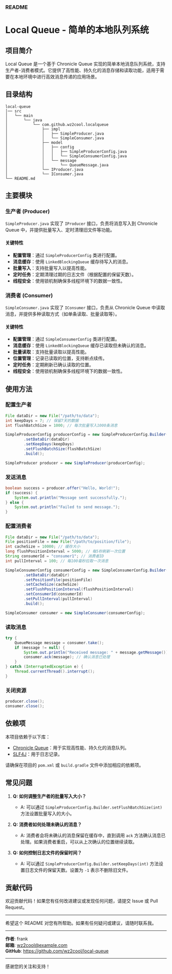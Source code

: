 ### README

# Local Queue - 简单的本地队列系统

## 项目简介

Local Queue 是一个基于 Chronicle Queue 实现的简单本地消息队列系统，支持生产者-消费者模式。它提供了高性能、持久化的消息存储和读取功能，适用于需要在本地环境中进行高效消息传递的应用场景。

## 目录结构

```
local-queue
│── src
│   └── main
│       └── java
│           └── com.github.wz2cool.localqueue
│               ├── impl
│               │   ├── SimpleProducer.java
│               │   └── SimpleConsumer.java
│               ├── model
│               │   ├── config
│               │   │   ├── SimpleProducerConfig.java
│               │   │   └── SimpleConsumerConfig.java
│               │   └── message
│               │       └── QueueMessage.java
│               └── IProducer.java
│               └── IConsumer.java
└── README.md
```


## 主要模块

### 生产者 (Producer)

`SimpleProducer.java` 实现了 `IProducer` 接口，负责将消息写入到 Chronicle Queue 中，并提供批量写入、定时清理旧文件等功能。

#### 关键特性
- **配置管理**：通过 `SimpleProducerConfig` 类进行配置。
- **消息缓存**：使用 `LinkedBlockingQueue` 缓存待写入的消息。
- **批量写入**：支持批量写入以提高性能。
- **定时任务**：定期清理过期的日志文件（根据配置的保留天数）。
- **线程安全**：使用锁机制确保多线程环境下的数据一致性。

### 消费者 (Consumer)

`SimpleConsumer.java` 实现了 `IConsumer` 接口，负责从 Chronicle Queue 中读取消息，并提供多种读取方式（如单条读取、批量读取等）。

#### 关键特性
- **配置管理**：通过 `SimpleConsumerConfig` 类进行配置。
- **消息缓存**：使用 `LinkedBlockingQueue` 缓存已读取但未确认的消息。
- **批量读取**：支持批量读取以提高性能。
- **位置管理**：记录已读取的位置，支持断点续传。
- **定时任务**：定期刷新已确认读取的位置。
- **线程安全**：使用锁机制确保多线程环境下的数据一致性。

## 使用方法

### 配置生产者

```java
File dataDir = new File("/path/to/data");
int keepDays = 7; // 保留7天的数据
int flushBatchSize = 1000; // 每次批量写入1000条消息

SimpleProducerConfig producerConfig = new SimpleProducerConfig.Builder()
        .setDataDir(dataDir)
        .setKeepDays(keepDays)
        .setFlushBatchSize(flushBatchSize)
        .build();

SimpleProducer producer = new SimpleProducer(producerConfig);
```


### 发送消息

```java
boolean success = producer.offer("Hello, World!");
if (success) {
    System.out.println("Message sent successfully.");
} else {
    System.out.println("Failed to send message.");
}
```


### 配置消费者

```java
File dataDir = new File("/path/to/data");
File positionFile = new File("/path/to/position/file");
int cacheSize = 10000; // 缓存大小
long flushPositionInterval = 5000; // 每5秒刷新一次位置
String consumerId = "consumer1"; // 消费者ID
int pullInterval = 100; // 每100毫秒拉取一次消息

SimpleConsumerConfig consumerConfig = new SimpleConsumerConfig.Builder()
        .setDataDir(dataDir)
        .setPositionFile(positionFile)
        .setCacheSize(cacheSize)
        .setFlushPositionInterval(flushPositionInterval)
        .setConsumerId(consumerId)
        .setPullInterval(pullInterval)
        .build();

SimpleConsumer consumer = new SimpleConsumer(consumerConfig);
```


### 读取消息

```java
try {
    QueueMessage message = consumer.take();
    if (message != null) {
        System.out.println("Received message: " + message.getMessage());
        consumer.ack(message); // 确认消息已处理
    }
} catch (InterruptedException e) {
    Thread.currentThread().interrupt();
}
```


### 关闭资源

```java
producer.close();
consumer.close();
```


## 依赖项

本项目依赖于以下库：
- [Chronicle Queue](https://github.com/OpenHFT/Chronicle-Queue)：用于实现高性能、持久化的消息队列。
- [SLF4J](http://www.slf4j.org/)：用于日志记录。

请确保在项目的 `pom.xml` 或 `build.gradle` 文件中添加相应的依赖项。

## 常见问题

1. **Q: 如何调整生产者的批量写入大小？**
   - A: 可以通过 `SimpleProducerConfig.Builder.setFlushBatchSize(int)` 方法设置批量写入的大小。

2. **Q: 消费者如何处理未确认的消息？**
   - A: 消费者会将未确认的消息保留在缓存中，直到调用 `ack` 方法确认消息已处理。如果消费者重启，可以从上次确认的位置继续读取。

3. **Q: 如何控制日志文件的保留时间？**
   - A: 可以通过 `SimpleProducerConfig.Builder.setKeepDays(int)` 方法设置日志文件的保留天数。设置为 `-1` 表示不删除旧文件。

## 贡献代码

欢迎贡献代码！如果您有任何改进建议或发现任何问题，请提交 Issue 或 Pull Request。

---

希望这个 README 对您有所帮助。如果有任何疑问或建议，请随时联系我。

---

**作者**: frank  
**邮箱**: wz2cool@example.com  
**GitHub**: https://github.com/wz2cool/local-queue  

---

感谢您的关注和支持！